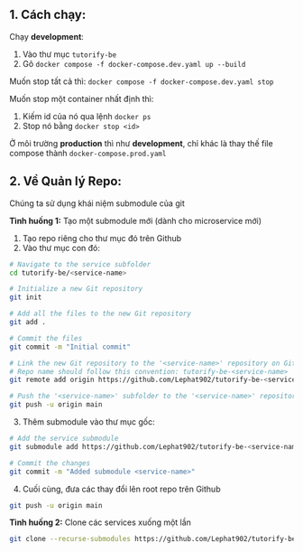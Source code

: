 ## 1. Cách chạy:
Chạy **development**:
1. Vào thư mục `tutorify-be`
2. Gõ `docker compose -f docker-compose.dev.yaml up --build`

Muốn stop tất cả thì: `docker compose -f docker-compose.dev.yaml stop`

Muốn stop một container nhất định thì:
1. Kiếm id của nó qua lệnh `docker ps`
2. Stop nó bằng `docker stop <id>`

Ở môi trường **production** thì như **development**, chỉ khác là thay thế file compose thành `docker-compose.prod.yaml`

## 2. Về Quản lý Repo:
Chúng ta sử dụng khái niệm submodule của git

**Tình huống 1:** Tạo một submodule mới (dành cho microservice mới)
1. Tạo repo riêng cho thư mục đó trên Github
2. Vào thư mục con đó:
```bash
# Navigate to the service subfolder
cd tutorify-be/<service-name>

# Initialize a new Git repository
git init

# Add all the files to the new Git repository
git add .

# Commit the files
git commit -m "Initial commit"

# Link the new Git repository to the '<service-name>' repository on GitHub
# Repo name should follow this convention: tutorify-be-<service-name>
git remote add origin https://github.com/Lephat902/tutorify-be-<service-name>.git

# Push the '<service-name>' subfolder to the '<service-name>' repository on GitHub
git push -u origin main
```

3. Thêm submodule vào thư mục gốc:
```bash
# Add the service submodule
git submodule add https://github.com/Lephat902/tutorify-be-<service-name>.git <service-name>

# Commit the changes
git commit -m "Added submodule <service-name>"
```

4. Cuối cùng, đưa các thay đổi lên root repo trên Github
```bash
git push -u origin main
```

**Tình huống 2:** Clone các services xuống một lần
```bash
git clone --recurse-submodules https://github.com/Lephat902/tutorify-be.git
```

